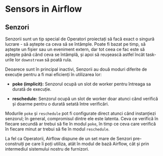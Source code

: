 # Sensors in Airflow

## Senzori

Senzorii sunt un tip special de Operatori proiectați să facă exact o singură lucrare - să aștepte ca ceva să se întâmple. Poate fi bazat pe timp, să aștepte un fișier sau un eveniment extern, dar tot ceea ce fac este să aștepte până când ceva se întâmplă, și apoi să reușească astfel încât task-urile lor `downstream` să poată rula.

Deoarece sunt în principal inactivi, Senzorii au două moduri diferite de execuție pentru a fi mai eficienți în utilizarea lor:

- **poke (implicit):** Senzorul ocupă un slot de worker pentru întreaga sa durată de execuție.

- **reschedule:** Senzorul ocupă un slot de worker doar atunci când verifică și doarme pentru o durată setată între verificări.

Modurile `poke` și `reschedule` pot fi configurate direct atunci când instanțiezi senzorul; în general, compromisul dintre ele este latenta. Ceva ce verifică în fiecare secundă ar trebui să fie în modul `poke`, în timp ce ceva care verifică în fiecare minut ar trebui să fie în modul `reschedule`.

La fel ca Operatorii, Airflow dispune de un set mare de Senzori pre-construiți pe care îi poți utiliza, atât în modul de bază Airflow, cât și prin intermediul sistemului nostru de furnizori.
